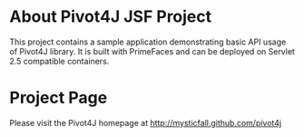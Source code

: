 About Pivot4J JSF Project
=======

This project contains a sample application demonstrating basic API usage of Pivot4J library. 
It is built with PrimeFaces and can be deployed on Servlet 2.5 compatible containers.

Project Page
=======

Please visit the Pivot4J homepage at http://mysticfall.github.com/pivot4j